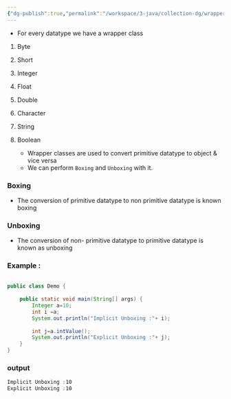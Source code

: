 ```yaml
---
{"dg-publish":true,"permalink":"/workspace/3-java/collection-dg/wrappers/","noteIcon":""}
---
```



- For every datatype we have  a wrapper class 
1) Byte
2) Short
3) Integer
4) Float
5) Double
6) Character
7) String
8) Boolean

	- Wrapper classes are used to convert primitive datatype to object & vice versa
	- We can perform `Boxing` and `Unboxing` with it.


### Boxing 

- The conversion of primitive datatype to non primitive datatype is known boxing 

### Unboxing 

- The conversion of non- primitive datatype to primitive datatype is known as unboxing 



### Example :
```java
  
public class Demo {  
  
    public static void main(String[] args) {  
        Integer a=10;  
        int i =a;  
        System.out.println("Implicit Unboxing :"+ i);  
  
        int j=a.intValue();  
        System.out.println("Explicit Unboxing :"+ j);  
    }  
}
```

### output 

```css
Implicit Unboxing :10
Explicit Unboxing :10
```